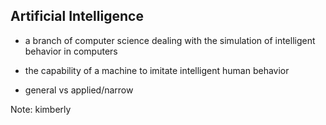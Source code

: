 ## Artificial Intelligence

* a branch of computer science dealing with the simulation of intelligent behavior in computers

* the capability of a machine to imitate intelligent human behavior

* general vs applied/narrow

Note:
 ⁣kimberly